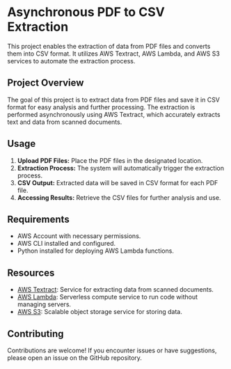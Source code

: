 # Asynchronous PDF to CSV Extraction

This project enables the extraction of data from PDF files and converts them into CSV format. It utilizes AWS Textract, AWS Lambda, and AWS S3 services to automate the extraction process.

## Project Overview

The goal of this project is to extract data from PDF files and save it in CSV format for easy analysis and further processing. The extraction is performed asynchronously using AWS Textract, which accurately extracts text and data from scanned documents.

## Usage

1. **Upload PDF Files:** Place the PDF files in the designated location.
2. **Extraction Process:** The system will automatically trigger the extraction process.
3. **CSV Output:** Extracted data will be saved in CSV format for each PDF file.
4. **Accessing Results:** Retrieve the CSV files for further analysis and use.

## Requirements

- AWS Account with necessary permissions.
- AWS CLI installed and configured.
- Python installed for deploying AWS Lambda functions.

## Resources

- [AWS Textract](https://aws.amazon.com/textract/): Service for extracting data from scanned documents.
- [AWS Lambda](https://aws.amazon.com/lambda/): Serverless compute service to run code without managing servers.
- [AWS S3](https://aws.amazon.com/s3/): Scalable object storage service for storing data.

## Contributing

Contributions are welcome! If you encounter issues or have suggestions, please open an issue on the GitHub repository.

